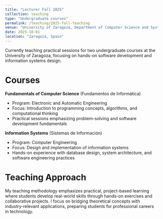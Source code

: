 ```yaml
---
title: "Lecturer Fall 2025"
collection: teaching
type: "Undergraduate courses"
permalink: /teaching/2025-fall-teaching
venue: "University of Zaragoza, Department of Computer Science and Systems Engineering"
date: 2025-10-01
location: "Zaragoza, Spain"
---
```


Currently teaching practical sessions for two undergraduate courses at the University of Zaragoza, focusing on hands-on software development and information systems design.

Courses
======

**Fundamentals of Computer Science** (Fundamentos de Informática)
- Program: Electronic and Automatic Engineering
- Focus: Introduction to programming concepts, algorithms, and computational thinking
- Practical sessions emphasizing problem-solving and software development fundamentals

**Information Systems** (Sistemas de Información)
- Program: Computer Engineering
- Focus: Design and implementation of information systems
- Hands-on experience with database design, system architecture, and software engineering practices

Teaching Approach
======

My teaching methodology emphasizes practical, project-based learning where students develop real-world skills through hands-on exercises and collaborative projects. I focus on bridging theoretical concepts with industry-relevant applications, preparing students for professional careers in technology.